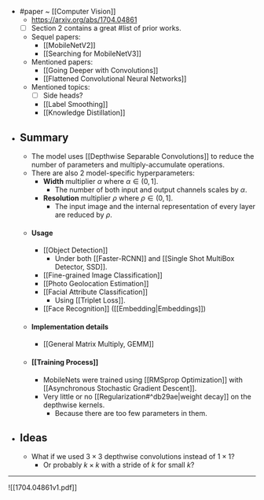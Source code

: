 - #paper ~ [[Computer Vision]]
	- https://arxiv.org/abs/1704.04861
	- [ ] Section 2 contains a great #list of prior works.
	- Sequel papers:
		- [[MobileNetV2]]
		- [[Searching for MobileNetV3]]
	- Mentioned papers:
		- [[Going Deeper with Convolutions]]
		- [[Flattened Convolutional Neural Networks]]
	- Mentioned topics:
		- [ ] Side heads?
		- [[Label Smoothing]]
		- [[Knowledge Distillation]]
- ## Summary
	- The model uses [[Depthwise Separable Convolutions]] to reduce the number of parameters and multiply-accumulate operations.
	- There are also 2 model-specific hyperparameters:
		- **Width** multiplier $\alpha$ where $\alpha \in (0, 1]$.
			- The number of both input and output channels scales by $\alpha$.
		- **Resolution** multiplier $\rho$ where $\rho \in (0, 1]$.
			- The input image and the internal representation of every layer are reduced by $\rho$.
	- #### Usage
		- [[Object Detection]]
			- Under both [[Faster-RCNN]] and [[Single Shot MultiBox Detector, SSD]].
		- [[Fine-grained Image Classification]]
		- [[Photo Geolocation Estimation]]
		- [[Facial Attribute Classification]]
			- Using [[Triplet Loss]].
		- [[Face Recognition]] ([[Embedding|Embeddings]])
	- #### Implementation details
		- [[General Matrix Multiply, GEMM]]
	- #### [[Training Process]]
		- MobileNets were trained using [[RMSprop Optimization]] with [[Asynchronous Stochastic Gradient Descent]].
		- Very little or no [[Regularization#^db29ae|weight decay]] on the depthwise kernels.
			- Because there are too few parameters in them.
- ## Ideas
	- What if we used $3 \times 3$ depthwise convolutions instead of $1 \times 1$?
		- Or probably $k \times k$ with a stride of $k$ for small $k$?
---
![[1704.04861v1.pdf]]
